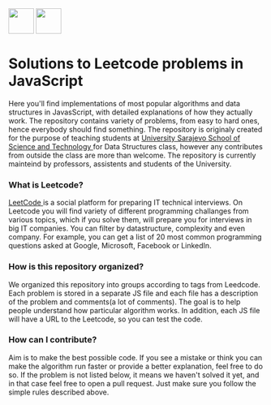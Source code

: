 <img src="https://upload.wikimedia.org/wikipedia/commons/thumb/9/99/Unofficial_JavaScript_logo_2.svg/480px-Unofficial_JavaScript_logo_2.svg.png" height="50px">

<img src="https://scontent.fbeg2-1.fna.fbcdn.net/v/t1.0-9/1507142_1156663634375565_2786233051577136014_n.png?oh=6bf7fd023308a91d531534f5d30bedbf&oe=58AC8285" height="50px">

<h1> Solutions to Leetcode problems in JavaScript </h1>
Here you'll find implementations of most popular algorithms and data structures in JavasScript, with detailed explanations of how they actually work. The repository contains variety of problems, from easy to hard ones, hence everybody should find something. The repository is originaly created for the purpose of teaching students at <a href="http://ssst.edu.ba/" target="_blank"> University Sarajevo School of Science and Technology </a> for Data Structures class, however any contributes from outside the class are more than welcome. The repository is currently mainteind by professors, assistents and students of the University. 

<h3> What is Leetcode? </h3>
<a href="https://leetcode.com/" target="_blank"> LeetCode </a> is a social platform for preparing IT technical interviews. On Leetcode you will find variety of different programming challanges from various topics, which if you solve them, will prepare you for interviews in big IT companies. You can filter by datastructure, complexity and even company. For example, you can get a list of 20 most common programming questions asked at Google, Microsoft, Facebook or LinkedIn.

<h3> How is this repository organized? </h3>
We organized this repository into groups according to tags from Leedcode. Each problem is stored in a separate JS file and each file has a description of the problem and comments(a lot of comments). The goal is to help people understand how particular algorithm works. In addition, each JS file will have a URL to the Leetcode, so you can test the code.  

<h3> How can I contribute? </h3>
Aim is to make the best possible code. If you see a mistake or think you can make the algorithm run faster or provide a better explanation, feel free to do so. If the problem is not listed below, it means we haven't solved it yet, and in that case feel free to open a pull request. Just make sure you follow the simple rules described above. 



